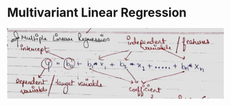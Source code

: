 # Multivariant Linear Regression

<img src="https://github.com/lakshikaparihar/Machine_Learning_Examples/blob/main/Scikit-Learn/images/Multivariant-linear-regression.jpeg" /> 
<br>

